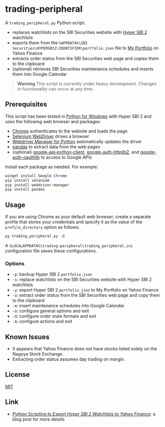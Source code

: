 # trading-peripheral #

<!-- Python script that exports Hyper SBI 2 watchlists to Yahoo
Finance and extracts order status from SBI Securities web page -->

<!-- hypersbi2 python chrome selenium webdrivermanager pandas
google-api -->

A `trading_peripheral.py` Python script:

  * replaces watchlists on the SBI Securities website with [Hyper SBI
    2](https://go.sbisec.co.jp/lp/lp_hyper_sbi2_211112.html)
    watchlists
  * exports them from the `%APPDATA%\SBI
    Securities\HYPERSBI2\IDENTIFIER\portfolio.json` file to [My
    Portfolio](https://finance.yahoo.com/portfolios) on Yahoo Finance
  * extracts order status from the SBI Securities web page and copies
    them to the clipboard
  * (optional) retrieves SBI Securities maintenance schedules and
    inserts them into Google Calendar

> **Warning** This script is currently under heavy development.
> Changes in functionality can occur at any time.

## Prerequisites ##

This script has been tested in [Python for
Windows](https://www.python.org/downloads/windows/) with Hyper SBI 2
and uses the following web browser and packages:

  * [Chrome](https://www.google.com/chrome/) authenticates to the
    website and loads the page
  * [Selenium
    WebDriver](https://www.selenium.dev/documentation/webdriver/)
    drives a browser
  * [Webdriver Manager for
    Python](https://github.com/SergeyPirogov/webdriver_manager)
    automatically updates the driver
  * [pandas](https://pandas.pydata.org/) to extract data from the web
    pages
  * (optional)
    [google-api-python-client](https://googleapis.github.io/google-api-python-client/docs/),
    [google-auth-httplib2](https://github.com/googleapis/google-auth-library-python-httplib2),
    and
    [google-auth-oauthlib](https://github.com/googleapis/google-auth-library-python-oauthlib)
    to access to Google APIs

Install each package as needed.  For example:

``` powershell
winget install Google.Chrome
pip install selenium
pip install webdriver-manager
pip install pandas
```

## Usage ##

If you are using Chrome as your default web browser, create a separate
profile that stores your credentials and specify it as the value of
the `profile_directory` option as follows:

``` powershell
py trading_peripheral.py -G
```

A `%LOCALAPPDATA%\trading-peripheral\trading_peripheral.ini`
configuration file saves these configurations.

### Options ###

  * `-p`: backup Hyper SBI 2 `portfolio.json`
  * `-s`: replace watchlists on the SBI Securities website with Hyper
    SBI 2 watchlists
  * `-y`: export Hyper SBI 2 `portfolio.json` to My Portfolio on Yahoo
    Finance
  * `-o`: extract order status from the SBI Securities web page and
    copy them to the clipboard
  * `-m`: insert maintenance schedules into Google Calendar
  * `-G`: configure general options and exit
  * `-O`: configure order state formats and exit
  * `-A`: configure actions and exit

## Known Issues ##

  * It appears that Yahoo Finance does not have stocks listed solely
    on the Nagoya Stock Exchange.
  * Extracting order status assumes day trading on margin.

## License ##

[MIT](LICENSE.md)

## Link ##

  * [*Python Scripting to Export Hyper SBI 2 Watchlists to Yahoo
    Finance*](https://carmine560.blogspot.com/2023/02/python-scripting-to-export-hyper-sbi-2.html):
    a blog post for more details
